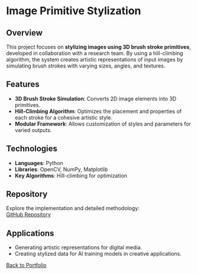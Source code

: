 
# Image Primitive Stylization

## Overview
This project focuses on **stylizing images using 3D brush stroke primitives**, developed in collaboration with a research team. By using a hill-climbing algorithm, the system creates artistic representations of input images by simulating brush strokes with varying sizes, angles, and textures.

## Features
- **3D Brush Stroke Simulation**: Converts 2D image elements into 3D primitives.
- **Hill-Climbing Algorithm**: Optimizes the placement and properties of each stroke for a cohesive artistic style.
- **Modular Framework**: Allows customization of styles and parameters for varied outputs.

## Technologies
- **Languages**: Python
- **Libraries**: OpenCV, NumPy, Matplotlib
- **Key Algorithms**: Hill-climbing for optimization

## Repository
Explore the implementation and detailed methodology:  
[GitHub Repository](https://github.com/William040802/Image-Primitive-Stylization)

## Applications
- Generating artistic representations for digital media.
- Creating stylized data for AI training models in creative applications.

[Back to Portfolio](../portfolio.md)
